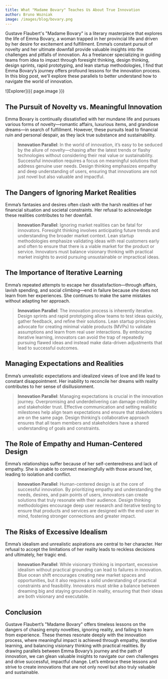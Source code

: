 ```yaml
---
title: What "Madame Bovary" Teaches Us About True Innovation
author: Bruno Wozniak
image: /images/blog/bovary.png
---
```


Gustave Flaubert's "Madame Bovary" is a literary masterpiece that explores the life of Emma Bovary, a woman trapped in her provincial life and driven by her desire for excitement and fulfillment. Emma’s constant pursuit of novelty and her ultimate downfall provide valuable insights into the challenges and pitfalls of innovation. As a freelancer specializing in guiding teams from idea to impact through foresight thinking, design thinking, design sprints, rapid prototyping, and lean startup methodologies, I find that Emma Bovary’s journey offers profound lessons for the innovation process. In this blog post, we’ll explore these parallels to better understand how to navigate the world of innovation.

![Explorer]({{ page.image }})

<!--more-->

## The Pursuit of Novelty vs. Meaningful Innovation

Emma Bovary is continually dissatisfied with her mundane life and pursues various forms of novelty—romantic affairs, luxurious items, and grandiose dreams—in search of fulfillment. However, these pursuits lead to financial ruin and personal despair, as they lack true substance and sustainability.

> **Innovation Parallel**: In the world of innovation, it’s easy to be seduced by the allure of novelty—chasing after the latest trends or flashy technologies without considering their real value or sustainability. Successful innovation requires a focus on meaningful solutions that address genuine user needs. Design thinking emphasizes empathy and deep understanding of users, ensuring that innovations are not just novel but also valuable and impactful.

## The Dangers of Ignoring Market Realities

Emma’s fantasies and desires often clash with the harsh realities of her financial situation and societal constraints. Her refusal to acknowledge these realities contributes to her downfall.

> **Innovation Parallel**: Ignoring market realities can be fatal for innovators. Foresight thinking involves anticipating future trends and understanding the broader market context. Lean startup methodologies emphasize validating ideas with real customers early and often to ensure that there is a viable market for the product or service. Innovators must balance visionary thinking with practical market insights to avoid pursuing unsustainable or impractical ideas.

## The Importance of Iterative Learning

Emma’s repeated attempts to escape her dissatisfaction—through affairs, lavish spending, and social climbing—end in failure because she does not learn from her experiences. She continues to make the same mistakes without adapting her approach.

> **Innovation Parallel**: The innovation process is inherently iterative. Design sprints and rapid prototyping allow teams to test ideas quickly, gather feedback, and refine their solutions. Lean startup principles advocate for creating minimal viable products (MVPs) to validate assumptions and learn from real user interactions. By embracing iterative learning, innovators can avoid the trap of repeatedly pursuing flawed ideas and instead make data-driven adjustments that lead to successful outcomes.

## Managing Expectations and Realities

Emma’s unrealistic expectations and idealized views of love and life lead to constant disappointment. Her inability to reconcile her dreams with reality contributes to her sense of disillusionment.

> **Innovation Parallel**: Managing expectations is crucial in the innovation journey. Overpromising and underdelivering can damage credibility and stakeholder trust. Effective communication and setting realistic milestones help align team expectations and ensure that stakeholders are on the same page. Design thinking’s collaborative approach ensures that all team members and stakeholders have a shared understanding of goals and constraints.

## The Role of Empathy and Human-Centered Design

Emma’s relationships suffer because of her self-centeredness and lack of empathy. She is unable to connect meaningfully with those around her, leading to isolation and conflict.

> **Innovation Parallel**: Human-centered design is at the core of successful innovation. By prioritizing empathy and understanding the needs, desires, and pain points of users, innovators can create solutions that truly resonate with their audience. Design thinking methodologies encourage deep user research and iterative testing to ensure that products and services are designed with the end user in mind, fostering stronger connections and greater impact.

## The Risks of Excessive Idealism

Emma’s idealism and unrealistic aspirations are central to her character. Her refusal to accept the limitations of her reality leads to reckless decisions and ultimately, her tragic end.

> **Innovation Parallel**: While visionary thinking is important, excessive idealism without practical grounding can lead to failures in innovation. Blue ocean shift encourages creating new market spaces and opportunities, but it also requires a solid understanding of practical constraints and feasibility. Innovators must strike a balance between dreaming big and staying grounded in reality, ensuring that their ideas are both visionary and executable.

## Conclusion

Gustave Flaubert’s "Madame Bovary" offers timeless lessons on the dangers of chasing empty novelties, ignoring reality, and failing to learn from experience. These themes resonate deeply with the innovation process, where meaningful impact is achieved through empathy, iterative learning, and balancing visionary thinking with practical realities. By drawing parallels between Emma Bovary’s journey and the path of innovation, we can glean valuable insights to navigate our own challenges and drive successful, impactful change. Let’s embrace these lessons and strive to create innovations that are not only novel but also truly valuable and sustainable.
